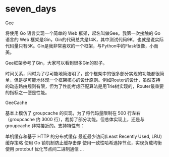 # seven_days
Gee

将使用 Go 语言实现一个简单的 Web 框架，起名叫做Gee。我第一次接触的 Go 语言的 Web 框架是Gin，Gin的代码总共是14K，其中测试代码9K，也就是说实际代码量只有5K。Gin是我非常喜欢的一个框架，与Python中的Flask很像，小而美。

Gee框架参考了Gin，大家可以看到很多Gin的影子。

时间关系，同时为了尽可能地简洁明了，这个框架中的很多部分实现的功能都很简单，但是尽可能地体现一个框架核心的设计原则。例如Router的设计，虽然支持的动态路由规则有限，但为了性能考虑匹配算法是用Trie树实现的，Router最重要的指标之一便是性能。

GeeCache

基本上模仿了 groupcache 的实现，为了将代码量限制在 500 行左右（groupcache 约 3000 行），裁剪了部分功能。但总体实现上，还是与 groupcache 非常接近的。支持特性有：

单机缓存和基于 HTTP 的分布式缓存
最近最少访问(Least Recently Used, LRU) 缓存策略
使用 Go 锁机制防止缓存击穿
使用一致性哈希选择节点，实现负载均衡
使用 protobuf 优化节点间二进制通信
…
